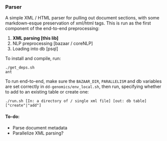 ### Parser

A simple XML / HTML parser for pulling out document sections, with some markdown-esque preservation of xml/html tags.  This is run as the first component of the end-to-end preprocessing:

1. **XML parsing [this lib]**
2. NLP preprocessing [bazaar / coreNLP]
3. Loading into db [psql]

To install and compile, run:

    ./get_deps.sh
    ant

To run end-to-end, make sure the `BAZAAR_DIR`, `PARALLELISM` and db variables are set correctly in `dd-genomics/env_local.sh`, then run, specifying whether to add to an existing table or create one:
  
    ./run.sh [In: a directory of / single xml file] [out: db table] ["create"|"add"]

#### To-do:
* Parse document metadata
* Parallelize XML parsing?
